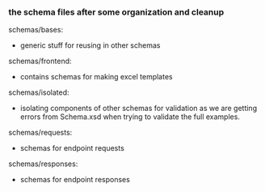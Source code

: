 ### the schema files after some organization and cleanup

schemas/bases:
* generic stuff for reusing in other schemas

schemas/frontend:
* contains schemas for making excel templates

schemas/isolated:
* isolating components of other schemas for validation as we are getting errors from Schema.xsd when trying to validate the full examples.

schemas/requests:
* schemas for endpoint requests

schemas/responses:
* schemas for endpoint responses
